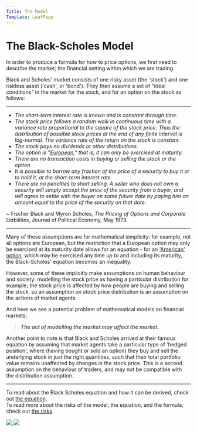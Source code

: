 ```yaml
---
Title: The Model
Template: LeafPage
---
```


# The Black-Scholes Model

In order to produce a formula for how to price options, we first need to describe the market; the financial setting within which we are trading.

Black and Scholes' market consists of one risky asset (the 'stock') and one riskless asset ('cash', or 'bond'). They then assume a set of "ideal conditions" in the market for the stock, and for an option on the stock as follows:

---

- *The short-term interest rate is known and is constant through time.*
- *The stock price follows a random walk in continuous time with a variance rate proportional to the square of the stock price. Thus the distribution of possible stock prices at the end of any finite interval is log-normal. The variance rate of the return on the stock is constant.*
- *The stock pays no dividends or other distributions.*
- *The option is "[European](course/finance/Black-Scholes/Options)," that is, it can only be exercised at maturity.*
- *There are no transaction costs in buying or selling the stock or the option.*
- *It is possible to borrow any fraction of the price of a security to buy it or to hold it, at the short-term interest rate.*
- *There are no penalties to short selling. A seller who does not own a security will simply accept the price of the security from a buyer, and will agree to settle with the buyer on some future date by paying him an amount equal to the price of the security on that date.*

 ~ Fischer Black and Myron Scholes, *The Pricing of Options and Corporate Liabilities*, Journal of Political Economy, May 1973.

---

Many of these assumptions are for mathematical simplicity: for example, not all options are European, but the restriction that a European option may only be exercised at its maturity date allows for an equation - for an ['American' option](course/finance/Black-Scholes/Options), which may be exercised any time *up to* and including its maturity, the Black-Scholes' equation becomes an inequality.

However, some of these implicitly make assumptions on human behaviour and society: modelling the stock price as having a particular distribution for example; the stock price is affected by how people are buying and selling the stock, so an assumption on stock price distribution is an assumption on the actions of market agents.

And here we see a potential problem of mathematical models on financial markets:
>  ***The act of modelling the market may affect the market.***

Another point to note is that Black and Scholes arrived at their famous equation by assuming that market agents take a particular type of 'hedged position', where (having bought or sold an option) they buy and sell the underlying stock in just the right quantities, such that their total portfolio value remains unaffected by changes in the stock price. This is a second assumption on the behaviour of traders, and may not be compatible with the distribution assumption.

---

To read about the Black Scholes equation and how it can be derived, check out [the equation](course/finance/Black-Scholes/2Equation).  
To read more about the risks of the model, the equation, and the formula, check out [the risks](course/finance/Black-Scholes/4Risks).

 <div id=grid>
 
 <a href="https://cueimps.soc.srcf.net/course/course/finance/Black-Scholes/2Equation">
 <img src="http://cueimps.soc.srcf.net/course/media/B-S/2Equation.jpg"/>
 </a>
 
 <a href="https://cueimps.soc.srcf.net/course/course/finance/Black-Scholes/4Risks">
 <img src="http://cueimps.soc.srcf.net/course/media/B-S/4Risks.jpg"/>
 </a>

 </div>
